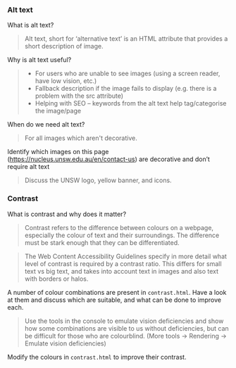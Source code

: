 ### Alt text

What is alt text?

> Alt text, short for ‘alternative text’ is an HTML attribute that provides a short description of image.

Why is alt text useful?

> * For users who are unable to see images (using a screen reader, have low vision, etc.)
> * Fallback description if the image fails to display (e.g. there is a problem with the src attribute)
> *	Helping with SEO – keywords from the alt text help tag/categorise the image/page

When do we need alt text?
> For all images which aren't decorative.

Identify which images on this page (https://nucleus.unsw.edu.au/en/contact-us) are decorative and don’t require alt text

> Discuss the UNSW logo, yellow banner, and icons.

### Contrast

What is contrast and why does it matter?

> Contrast refers to the difference between colours on a webpage, especially the colour of text and their surroundings. The difference must be stark enough that they can be differentiated.

> The Web Content Accessibility Guidelines specify in more detail what level of contrast is required by a contrast ratio. This differs for small text vs big text, and takes into account text in images and also text with borders or halos.

A number of colour combinations are present in `contrast.html`. Have a look at them and discuss which are suitable, and what can be done to improve each.

> Use the tools in the console to emulate vision deficiencies and show how some combinations are visible to us without deficiencies, but can be difficult for those who are colourblind. (More tools -> Rendering -> Emulate vision deficiencies)

Modify the colours in `contrast.html` to improve their contrast.